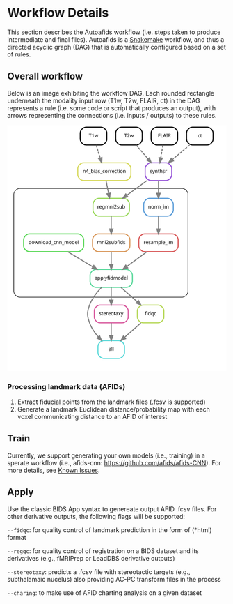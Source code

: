 # Workflow Details

This section describes the Autoafids workflow (i.e. steps taken to produce 
intermediate and final files). Autoafids is a 
[Snakemake](https://snakemake.readthedocs.io/en/stable/) workflow, and thus a 
directed acyclic graph (DAG) that is automatically configured based on a set of 
rules.

## Overall workflow

Below is an image exhibiting the workflow DAG. Each rounded rectangle underneath the modality input row (T1w, T2w, FLAIR, ct) in 
the DAG represents a rule (i.e. some code or script that produces an output), 
with arrows representing the connections (i.e. inputs / outputs) to these rules.

<img src="https://raw.githubusercontent.com/afids/autoafids/refs/heads/main/docs/dag.svg" width="800px">

### Processing landmark data (AFIDs)
1. Extract fiducial points from the landmark files (.fcsv is supported)
2. Generate a landmark Euclidean distance/probability map with each voxel communicating distance to an AFID of interest

## Train
Currently, we support generating your own models (i.e., training) in a sperate workflow (i.e., afids-cnn: https://github.com/afids/afids-CNN). For more details, see [Known Issues](#known-issues).

## Apply
Use the classic BIDS App syntax to genereate output AFID .fcsv files. For other derivative outputs, the following flags will be supported: 

`--fidqc`: for quality control of landmark prediction in the form of (*html) format

`--regqc`: for quality control of registration on a BIDS dataset and its derivatives (e.g., fMRIPrep or LeadDBS derivative outputs) 

`--stereotaxy`: predicts a .fcsv file with stereotactic targets (e.g., subthalamaic nucelus) also providing AC-PC transform files in the process 

`--charing`: to make use of AFID charting analysis on a given dataset 
  
